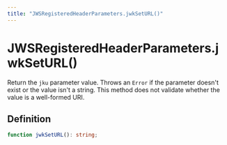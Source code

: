 ```yaml
---
title: "JWSRegisteredHeaderParameters.jwkSetURL()"
---
```


# JWSRegisteredHeaderParameters.jwkSetURL()

Return the `jku` parameter value. Throws an `Error` if the parameter doesn't exist or the value isn't a string. This method does not validate whether the value is a well-formed URI.

## Definition

```ts
function jwkSetURL(): string;
```
